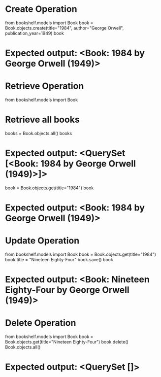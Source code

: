 # Create Operation

from bookshelf.models import Book
book = Book.objects.create(title="1984", author="George Orwell", publication_year=1949)
book
# Expected output: <Book: 1984 by George Orwell (1949)>

# Retrieve Operation

from bookshelf.models import Book
# Retrieve all books
books = Book.objects.all()
books
# Expected output: <QuerySet [<Book: 1984 by George Orwell (1949)>]>

book = Book.objects.get(title="1984")
book
# Expected output: <Book: 1984 by George Orwell (1949)>


# Update Operation

from bookshelf.models import Book
book = Book.objects.get(title="1984")
book.title = "Nineteen Eighty-Four"
book.save()
book
# Expected output: <Book: Nineteen Eighty-Four by George Orwell (1949)>

# Delete Operation

from bookshelf.models import Book
book = Book.objects.get(title="Nineteen Eighty-Four")
book.delete()
Book.objects.all()
# Expected output: <QuerySet []>